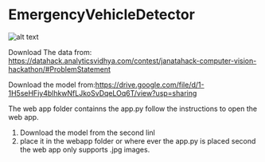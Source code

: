 # EmergencyVehicleDetector

![alt text](https://github.com/evilc3/EmergencyVehicleDetector/blob/master/Emgen.jpg)

Download The data from:
https://datahack.analyticsvidhya.com/contest/janatahack-computer-vision-hackathon/#ProblemStatement


Download the model from:https://drive.google.com/file/d/1-1H5seHFiy4blhkwNfLJkoSvDqeLOq6T/view?usp=sharing

The web app folder containns the app.py follow the instructions to open the web app.
1. Download the model from the second linl
2. place it in the webapp folder or where ever the app.py is placed second the web app only supports .jpg images.
